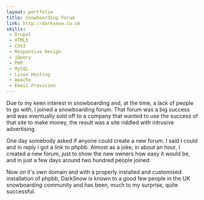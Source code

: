 ```yaml
---
layout: portfolio
title: Snowboarding Forum
link: http://darksnow.co.uk
skills:
 - Drupal
 - HTML5
 - CSS3
 - Responsive Design
 - jQuery
 - PHP
 - MySQL
 - Linux Hosting
 - Apache
 - Email Provision
---
```

Due to my keen interest in snowboarding and, at the time, a lack of people to go with, I joined a snowboarding forum. That forum was a big success and was eventually sold off to a company that wanted to use the success of that site to make money, the result was a site riddled with intrusive advertising.

One day somebody asked if anyone could create a new forum. I said I could and in reply I got a link to phpbb. Almost as a joke, in about an hour, I created a new forum, just to show the new owners how easy it would be, and in just a few days around two hundred people joined.

Now on it's own domain and with a properly installed and customised installation of phpbb, DarkSnow is known to a good few people in the UK snowboarding community and has been, much to my surprise, quite successful.

